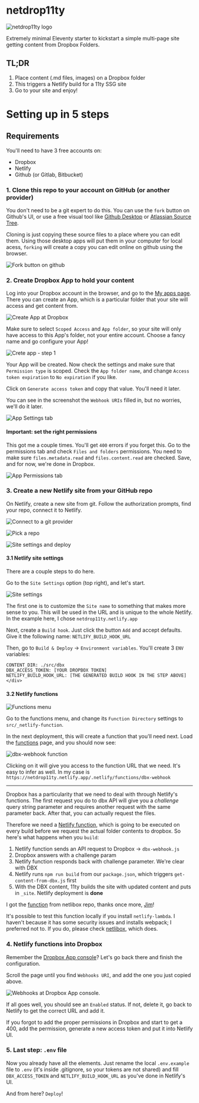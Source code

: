 # netdrop11ty

![netdrop11ty logo](srcsrc/img/logos.svg)

Extremely minimal Eleventy starter to kickstart a simple multi-page site getting content from Dropbox Folders.

## TL;DR

1. Place content (.md files, images) on a Dropbox folder
2. This triggers a Netlify build for a 11ty SSG site
3. Go to your site and enjoy!

# Setting up in 5 steps

## Requirements

You'll need to have 3 free accounts on:

- Dropbox
- Netlify
- Github (or Gitlab, Bitbucket)

### 1. Clone this repo to your account on GitHub (or another provider)

You don't need to be a git expert to do this. You can use the `fork` button on Github's UI, or use a free visual tool like [Github Desktop](https://desktop.github.com/) or [Atlassian Source Tree](https://www.sourcetreeapp.com/).

Cloning is just copying these source files to a place where you can edit them. Using those desktop apps will put them in your computer for local acess, `forking` will create a copy you can edit online on github using the browser.

![Fork button on github](src/img/fork.png)

### 2. Create Dropbox App to hold your content

Log into your Dropbox account in the browser, and go to the [My apps page](https://www.dropbox.com/developers/apps). There you can create an App, which is a particular folder that your site will access and get content from.

![Create App at Dropbox](src/img/create-app.png)

Make sure to select `Scoped Access` and `App folder`, so your site will only have access to this App's folder, not your entire account. Choose a fancy name and go configure your App!

![Crete app - step 1](src/img/create1.png)

Your App will be created. Now check the settings and make sure that `Permission type` is scoped. Check the `App folder name`, and change `Access token expiration` to `No expiration` if you like.

Click on `Generate access token` and copy that value. You'll need it later.

You can see in the screenshot the `Webhook URIs` filled in, but no worries, we'll do it later.

![App Settings tab](src/img/settings.png)

#### Important: set the right permissions

This got me a couple times. You'll get `400` errors if you forget this. Go to the permissions tab and check `Files and folders` permissions. You need to make sure `files.metadata.read` and `files.content.read` are checked. Save, and for now, we're done in Dropbox.

![App Permissions tab](src/img/permissions.png)

### 3. Create a new Netlify site from your GitHub repo

On Netlify, create a new site from git. Follow the authorization prompts, find your repo, connect it to Netlify.

![Connect to a git provider](src/img/netlify1.png)

![Pick a repo](src/img/netlify2.png)

![Site settings and deploy](src/img/netlify3.png)

#### 3.1 Netlify site settings

There are a couple steps to do here.

Go to the `Site Settings` option (top right), and let's start.

![Site settings](src/img/netlify4.png)

The first one is to customize the `Site name` to something that makes more sense to you. This will be used in the URL and is unique to the whole Netlify. In the example here, I chose `netdrop11ty.netlify.app`

Next, create a `Build hook`. Just click the button `Add` and accept defaults. Give it the following name: `NETLIFY_BUILD_HOOK_URL`

Then, go to `Build & Deploy` → `Environment variables`. You'll create 3 `ENV` variables:

```
CONTENT_DIR: ./src/dbx
DBX_ACCESS_TOKEN: [YOUR DROPBOX TOKEN]
NETLIFY_BUILD_HOOK_URL: [THE GENERATED BUILD HOOK IN THE STEP ABOVE]
</div>
```

#### 3.2 Netlify functions

![Functions menu](src/img/netlify5.png)

Go to the functions menu, and change its `Function Directory` settings to `src/_netlify-function`.

In the next deployment, this will create a function that you'll need next. Load the [functions](https://app.netlify.com/sites/netdrop11ty/functions) page, and you should now see:

![dbx-webhook function](src/img/netlify7.png)

Clicking on it will give you access to the function URL that we need. It's easy to infer as well. In my case is `https://netdrop11ty.netlify.app/.netlify/functions/dbx-webhook`

---

Dropbox has a particularity that we need to deal with through Netlify's functions. The first request you do to dbx API will give you a _challenge_ query string parameter and requires another request with the same parameter back. After that, you can actually request the files.

Therefore we need a [Netlify function](https://docs.netlify.com/functions/overview/?_ga=2.144098101.108854660.1628386823-1325281063.1626650890), which is going to be executed on every build before we request the actual folder contents to dropbox. So here's what happens when you `build`:

1. Netlify function sends an API request to Dropbox → `dbx-webhook.js`
2. Dropbox answers with a challenge param
3. Netlify function responds back with challenge parameter. We're clear with DBX
4. Netlify runs `npm run build` from our `package.json`, which triggers `get-content-from-dbx.js` first
5. With the DBX content, 11ty builds the site with updated content and puts in `_site`. Netlify deployment is **done**

I got the [function](https://github.com/jimniels/netlibox/blob/master/src/_netlify-functions/dropbox-webhook.js) from netlibox repo, thanks once more, [Jim](https://github.com/jimniels)!

It's possible to test this function locally if you install `netlify-lambda`. I haven't because it has some security issues and installs webpack; I preferred not to. If you do, please check [netlibox](https://github.com/jimniels/netlibox/), which does.

### 4. Netlify functions into Dropbox

Remember the [Dropbox App console](https://www.dropbox.com/developers/apps)? Let's go back there and finish the configuration.

Scroll the page until you find `Webhooks URI`, and add the one you just copied above.

![Webhooks at Dropbox App console](src/img/webhooks-dbx.png).

If all goes well, you should see an `Enabled` status. If not, delete it, go back to Netlify to get the correct URL and add it.

If you forgot to add the proper permissions in Dropbox and start to get a 400, add the permission, generate a new access token and put it into Netlify UI.

### 5. Last step: `.env` file

Now you already have all the elements. Just rename the local `.env.example` file to `.env` (it's inside .gitignore, so your tokens are not shared) and fill `DBX_ACCESS_TOKEN` and `NETLIFY_BUILD_HOOK_URL` as you've done in Netlify's UI.

And from here? `Deploy`!
